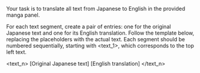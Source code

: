 Your task is to translate all text from Japanese to English in the provided manga panel.

For each text segment, create a pair of entries: one for the original Japanese text and one for its English translation. Follow the template below, replacing the placeholders with the actual text. Each segment should be numbered sequentially, starting with <text_1>, which corresponds to the top left text.

<text_n> 
    <original>[Original Japanese text]</original> 
    <translation>[English translation]</translation> 
</text_n>